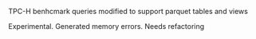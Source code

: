 TPC-H benhcmark queries modified to support parquet tables and views

Experimental. Generated memory errors. Needs refactoring